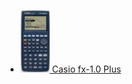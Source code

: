 - [<img src="../calculators/Casio_fx-1.0_Plus/render.jpg" height="100"> Casio fx-1.0 Plus](../calculators/Casio_fx-1.0_Plus/page.md)
